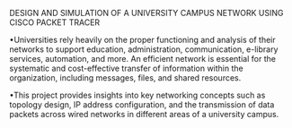 DESIGN AND SIMULATION OF A UNIVERSITY CAMPUS NETWORK USING CISCO PACKET TRACER 

•Universities rely heavily on the proper functioning and analysis of their networks to support education,
administration, communication, e-library services, automation, and more. An efficient network is essential for
the systematic and cost-effective transfer of information within the organization, including messages, files, and
shared resources.


•This project provides insights into key networking concepts such as topology design, IP address configuration,
and the transmission of data packets across wired networks in different areas of a university campus.
